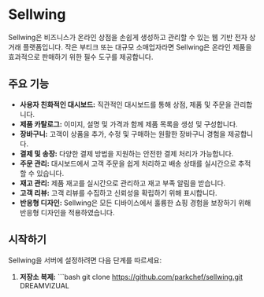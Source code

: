 # Sellwing

Sellwing은 비즈니스가 온라인 상점을 손쉽게 생성하고 관리할 수 있는 웹 기반 전자 상거래 플랫폼입니다. 작은 부티크 또는 대규모 소매업자라면 Sellwing은 온라인 제품을 효과적으로 판매하기 위한 필수 도구를 제공합니다.

## 주요 기능

- **사용자 친화적인 대시보드:** 직관적인 대시보드를 통해 상점, 제품 및 주문을 관리합니다.
- **제품 카탈로그:** 이미지, 설명 및 가격과 함께 제품 목록을 생성 및 구성합니다.
- **장바구니:** 고객이 상품을 추가, 수정 및 구매하는 원활한 장바구니 경험을 제공합니다.
- **결제 및 송장:** 다양한 결제 방법을 지원하는 안전한 결제 처리가 가능합니다.
- **주문 관리:** 대시보드에서 고객 주문을 쉽게 처리하고 배송 상태를 실시간으로 추적할 수 있습니다.
- **재고 관리:** 제품 재고를 실시간으로 관리하고 재고 부족 알림을 받습니다.
- **고객 리뷰:** 고객 리뷰를 수집하고 신뢰성을 확립하기 위해 표시합니다.
- **반응형 디자인:** Sellwing은 모든 디바이스에서 훌륭한 쇼핑 경험을 보장하기 위해 반응형 디자인을 적용하였습니다.

## 시작하기

Sellwing을 서버에 설정하려면 다음 단계를 따르세요:

1. **저장소 복제:** ```bash git clone <https://github.com/parkchef/sellwing.git> DREAMVIZUAL
